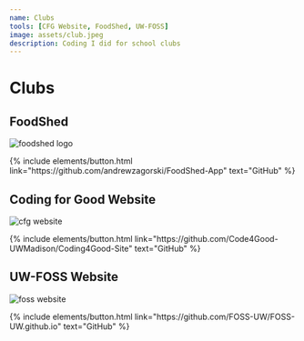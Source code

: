 ```yaml
---
name: Clubs
tools: [CFG Website, FoodShed, UW-FOSS]
image: assets/club.jpeg
description: Coding I did for school clubs
---
```


# Clubs

## FoodShed

![foodshed logo](../../assets/foodshed.png)

<!-- Created an app for the campus club FoodShed that collects free (surplus) food. -->

<p class="text-center">
{% include elements/button.html link="https://github.com/andrewzagorski/FoodShed-App" text="GitHub" %}
</p>

## Coding for Good Website

![cfg website](../../assets/cfgweb.png)

<p class="text-center">
{% include elements/button.html link="https://github.com/Code4Good-UWMadison/Coding4Good-Site" text="GitHub" %}
</p>

## UW-FOSS Website

![foss website](../../assets/fossweb.png)

<p class="text-center">
{% include elements/button.html link="https://github.com/FOSS-UW/FOSS-UW.github.io" text="GitHub" %}
</p>